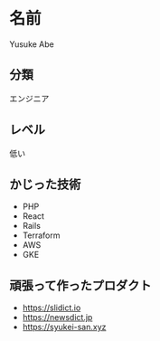 # 名前
Yusuke Abe

## 分類
エンジニア

## レベル
低い

## かじった技術
- PHP
- React
- Rails
- Terraform
- AWS
- GKE

## 頑張って作ったプロダクト

- https://slidict.io
- https://newsdict.jp
- https://syukei-san.xyz